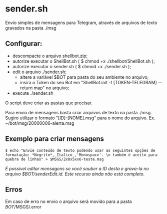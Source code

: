 # sender.sh

Envio simples de mensagens para Telegram, através de arquivos de texto gravados na pasta ./msg

## Configurar:
- descompacte o arquivo shellbot.zip;
- autorize executar o ShellBot.sh ( $ chmod +x ./shellbot/ShellBot.sh );
- autorize executar o sender.sh ( $ chmod +x ./sender.sh );
- edit o arquivo ./sender.sh;
  - altere a variável $BOT para pasta do seu ambiente no arquivo;
  - insira o Token do seu Bot em "ShellBot.init -t [TOKEN-TELEGRAM] --return map" no arquivo;
- execute ./sender.sh

O script deve criar as pastas que precisar.

Para envio de mensagens basta criar arquivos de texto na pasta ./msg.
Sugiro utilizar o formato "[ID]-[NOME].msg" para o nome do arquivo.
  Ex. ~/bot/msg/20000006-alerta.msg
  
## Exemplo para criar mensagens
`$ echo "Envie conteúdo de texto podendo usar as seguintes opções de formatação: *Negrito*,_Italico_,'Monospace'.
\n também é aceito para quebra de linhas" > $MSGS/2x0x5xx6-teste.msg`

_É possível editar mensagens se você souber a ID desta e grava-la no
arquivo $BOT/senderEdit.id. Este recurso ainda não está completo._



## Erros
Em caso de erro no envio o arquivo será movido para a pasta $BOT/$MSGS/.error


